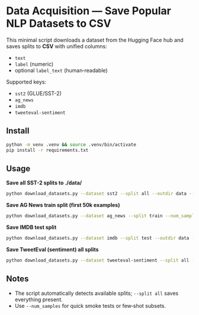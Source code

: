 # Data Acquisition — Save Popular NLP Datasets to CSV

This minimal script downloads a dataset from the Hugging Face hub and saves splits to **CSV** with unified columns:
- `text`
- `label` (numeric)
- optional `label_text` (human‑readable)

Supported keys:
- `sst2` (GLUE/SST-2)
- `ag_news`
- `imdb`
- `tweeteval-sentiment`

## Install
```bash
python -m venv .venv && source .venv/bin/activate
pip install -r requirements.txt
```

## Usage
**Save all SST-2 splits to ./data/**
```bash
python download_datasets.py --dataset sst2 --split all --outdir data --with_label_text
```

**Save AG News train split (first 50k examples)**
```bash
python download_datasets.py --dataset ag_news --split train --num_samples 50000 --outdir data
```

**Save IMDB test split**
```bash
python download_datasets.py --dataset imdb --split test --outdir data --with_label_text
```

**Save TweetEval (sentiment) all splits**
```bash
python download_datasets.py --dataset tweeteval-sentiment --split all --outdir data --with_label_text
```

## Notes
- The script automatically detects available splits; `--split all` saves everything present.
- Use `--num_samples` for quick smoke tests or few‑shot subsets.
